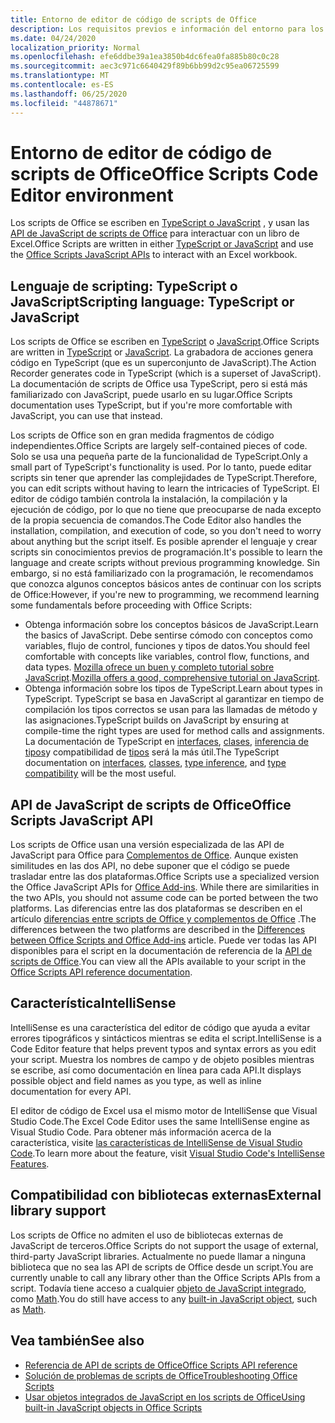 ```yaml
---
title: Entorno de editor de código de scripts de Office
description: Los requisitos previos e información del entorno para los scripts de Office en Excel en la Web.
ms.date: 04/24/2020
localization_priority: Normal
ms.openlocfilehash: efe6ddbe39a1ea3850b4dc6fea0fa885b80c0c28
ms.sourcegitcommit: aec3c971c6640429f89b6bb99d2c95ea06725599
ms.translationtype: MT
ms.contentlocale: es-ES
ms.lasthandoff: 06/25/2020
ms.locfileid: "44878671"
---
```

# <a name="office-scripts-code-editor-environment"></a><span data-ttu-id="55f60-103">Entorno de editor de código de scripts de Office</span><span class="sxs-lookup"><span data-stu-id="55f60-103">Office Scripts Code Editor environment</span></span>

<span data-ttu-id="55f60-104">Los scripts de Office se escriben en [TypeScript o JavaScript](#scripting-language-typescript-or-javascript) , y usan las [API de JavaScript de scripts de Office](#office-scripts-javascript-api) para interactuar con un libro de Excel.</span><span class="sxs-lookup"><span data-stu-id="55f60-104">Office Scripts are written in either [TypeScript or JavaScript](#scripting-language-typescript-or-javascript) and use the [Office Scripts JavaScript APIs](#office-scripts-javascript-api) to interact with an Excel workbook.</span></span>

## <a name="scripting-language-typescript-or-javascript"></a><span data-ttu-id="55f60-105">Lenguaje de scripting: TypeScript o JavaScript</span><span class="sxs-lookup"><span data-stu-id="55f60-105">Scripting language: TypeScript or JavaScript</span></span>

<span data-ttu-id="55f60-106">Los scripts de Office se escriben en [TypeScript](https://www.typescriptlang.org/docs/home.html) o [JavaScript](https://developer.mozilla.org/docs/Web/JavaScript).</span><span class="sxs-lookup"><span data-stu-id="55f60-106">Office Scripts are written in [TypeScript](https://www.typescriptlang.org/docs/home.html) or [JavaScript](https://developer.mozilla.org/docs/Web/JavaScript).</span></span> <span data-ttu-id="55f60-107">La grabadora de acciones genera código en TypeScript (que es un superconjunto de JavaScript).</span><span class="sxs-lookup"><span data-stu-id="55f60-107">The Action Recorder generates code in TypeScript (which is a superset of JavaScript).</span></span> <span data-ttu-id="55f60-108">La documentación de scripts de Office usa TypeScript, pero si está más familiarizado con JavaScript, puede usarlo en su lugar.</span><span class="sxs-lookup"><span data-stu-id="55f60-108">Office Scripts documentation uses TypeScript, but if you're more comfortable with JavaScript, you can use that instead.</span></span>

<span data-ttu-id="55f60-109">Los scripts de Office son en gran medida fragmentos de código independientes.</span><span class="sxs-lookup"><span data-stu-id="55f60-109">Office Scripts are largely self-contained pieces of code.</span></span> <span data-ttu-id="55f60-110">Solo se usa una pequeña parte de la funcionalidad de TypeScript.</span><span class="sxs-lookup"><span data-stu-id="55f60-110">Only a small part of TypeScript's functionality is used.</span></span> <span data-ttu-id="55f60-111">Por lo tanto, puede editar scripts sin tener que aprender las complejidades de TypeScript.</span><span class="sxs-lookup"><span data-stu-id="55f60-111">Therefore, you can edit scripts without having to learn the intricacies of TypeScript.</span></span> <span data-ttu-id="55f60-112">El editor de código también controla la instalación, la compilación y la ejecución de código, por lo que no tiene que preocuparse de nada excepto de la propia secuencia de comandos.</span><span class="sxs-lookup"><span data-stu-id="55f60-112">The Code Editor also handles the installation, compilation, and execution of code, so you don't need to worry about anything but the script itself.</span></span> <span data-ttu-id="55f60-113">Es posible aprender el lenguaje y crear scripts sin conocimientos previos de programación.</span><span class="sxs-lookup"><span data-stu-id="55f60-113">It's possible to learn the language and create scripts without previous programming knowledge.</span></span> <span data-ttu-id="55f60-114">Sin embargo, si no está familiarizado con la programación, le recomendamos que conozca algunos conceptos básicos antes de continuar con los scripts de Office:</span><span class="sxs-lookup"><span data-stu-id="55f60-114">However, if you're new to programming, we recommend learning some fundamentals before proceeding with Office Scripts:</span></span>

- <span data-ttu-id="55f60-115">Obtenga información sobre los conceptos básicos de JavaScript.</span><span class="sxs-lookup"><span data-stu-id="55f60-115">Learn the basics of JavaScript.</span></span> <span data-ttu-id="55f60-116">Debe sentirse cómodo con conceptos como variables, flujo de control, funciones y tipos de datos.</span><span class="sxs-lookup"><span data-stu-id="55f60-116">You should feel comfortable with concepts like variables, control flow, functions, and data types.</span></span> <span data-ttu-id="55f60-117">[Mozilla ofrece un buen y completo tutorial sobre JavaScript](https://developer.mozilla.org/docs/Web/JavaScript/Guide/Introduction).</span><span class="sxs-lookup"><span data-stu-id="55f60-117">[Mozilla offers a good, comprehensive tutorial on JavaScript](https://developer.mozilla.org/docs/Web/JavaScript/Guide/Introduction).</span></span>
- <span data-ttu-id="55f60-118">Obtenga información sobre los tipos de TypeScript.</span><span class="sxs-lookup"><span data-stu-id="55f60-118">Learn about types in TypeScript.</span></span> <span data-ttu-id="55f60-119">TypeScript se basa en JavaScript al garantizar en tiempo de compilación los tipos correctos se usan para las llamadas de método y las asignaciones.</span><span class="sxs-lookup"><span data-stu-id="55f60-119">TypeScript builds on JavaScript by ensuring at compile-time the right types are used for method calls and assignments.</span></span> <span data-ttu-id="55f60-120">La documentación de TypeScript en [interfaces](https://www.typescriptlang.org/docs/handbook/interfaces.html), [clases](https://www.typescriptlang.org/docs/handbook/classes.html), [inferencia de tipos](https://www.typescriptlang.org/docs/handbook/type-inference.html)y compatibilidad de [tipos](https://www.typescriptlang.org/docs/handbook/type-compatibility.html) será la más útil.</span><span class="sxs-lookup"><span data-stu-id="55f60-120">The TypeScript documentation on [interfaces](https://www.typescriptlang.org/docs/handbook/interfaces.html), [classes](https://www.typescriptlang.org/docs/handbook/classes.html), [type inference](https://www.typescriptlang.org/docs/handbook/type-inference.html), and [type compatibility](https://www.typescriptlang.org/docs/handbook/type-compatibility.html) will be the most useful.</span></span>

## <a name="office-scripts-javascript-api"></a><span data-ttu-id="55f60-121">API de JavaScript de scripts de Office</span><span class="sxs-lookup"><span data-stu-id="55f60-121">Office Scripts JavaScript API</span></span>

<span data-ttu-id="55f60-122">Los scripts de Office usan una versión especializada de las API de JavaScript para Office para [Complementos de Office](/office/dev/add-ins/overview/index). Aunque existen similitudes en las dos API, no debe suponer que el código se puede trasladar entre las dos plataformas.</span><span class="sxs-lookup"><span data-stu-id="55f60-122">Office Scripts use a specialized version the Office JavaScript APIs for [Office Add-ins](/office/dev/add-ins/overview/index). While there are similarities in the two APIs, you should not assume code can be ported between the two platforms.</span></span> <span data-ttu-id="55f60-123">Las diferencias entre las dos plataformas se describen en el artículo [diferencias entre scripts de Office y complementos de Office](../resources/add-ins-differences.md#apis) .</span><span class="sxs-lookup"><span data-stu-id="55f60-123">The differences between the two platforms are described in the [Differences between Office Scripts and Office Add-ins](../resources/add-ins-differences.md#apis) article.</span></span> <span data-ttu-id="55f60-124">Puede ver todas las API disponibles para el script en la documentación de referencia de la [API de scripts de Office](/javascript/api/office-scripts/overview).</span><span class="sxs-lookup"><span data-stu-id="55f60-124">You can view all the APIs available to your script in the [Office Scripts API reference documentation](/javascript/api/office-scripts/overview).</span></span>

## <a name="intellisense"></a><span data-ttu-id="55f60-125">Característica</span><span class="sxs-lookup"><span data-stu-id="55f60-125">IntelliSense</span></span>

<span data-ttu-id="55f60-126">IntelliSense es una característica del editor de código que ayuda a evitar errores tipográficos y sintácticos mientras se edita el script.</span><span class="sxs-lookup"><span data-stu-id="55f60-126">IntelliSense is a Code Editor feature that helps prevent typos and syntax errors as you edit your script.</span></span> <span data-ttu-id="55f60-127">Muestra los nombres de campo y de objeto posibles mientras se escribe, así como documentación en línea para cada API.</span><span class="sxs-lookup"><span data-stu-id="55f60-127">It displays possible object and field names as you type, as well as inline documentation for every API.</span></span>

<span data-ttu-id="55f60-128">El editor de código de Excel usa el mismo motor de IntelliSense que Visual Studio Code.</span><span class="sxs-lookup"><span data-stu-id="55f60-128">The Excel Code Editor uses the same IntelliSense engine as Visual Studio Code.</span></span> <span data-ttu-id="55f60-129">Para obtener más información acerca de la característica, visite [las características de IntelliSense de Visual Studio Code](https://code.visualstudio.com/docs/editor/intellisense#_intellisense-features).</span><span class="sxs-lookup"><span data-stu-id="55f60-129">To learn more about the feature, visit [Visual Studio Code's IntelliSense Features](https://code.visualstudio.com/docs/editor/intellisense#_intellisense-features).</span></span>

## <a name="external-library-support"></a><span data-ttu-id="55f60-130">Compatibilidad con bibliotecas externas</span><span class="sxs-lookup"><span data-stu-id="55f60-130">External library support</span></span>

<span data-ttu-id="55f60-131">Los scripts de Office no admiten el uso de bibliotecas externas de JavaScript de terceros.</span><span class="sxs-lookup"><span data-stu-id="55f60-131">Office Scripts do not support the usage of external, third-party JavaScript libraries.</span></span> <span data-ttu-id="55f60-132">Actualmente no puede llamar a ninguna biblioteca que no sea las API de scripts de Office desde un script.</span><span class="sxs-lookup"><span data-stu-id="55f60-132">You are currently unable to call any library other than the Office Scripts APIs from a script.</span></span> <span data-ttu-id="55f60-133">Todavía tiene acceso a cualquier [objeto de JavaScript integrado](../develop/javascript-objects.md), como [Math](https://developer.mozilla.org/docs/Web/JavaScript/Reference/Global_Objects/Math).</span><span class="sxs-lookup"><span data-stu-id="55f60-133">You do still have access to any [built-in JavaScript object](../develop/javascript-objects.md), such as [Math](https://developer.mozilla.org/docs/Web/JavaScript/Reference/Global_Objects/Math).</span></span>

## <a name="see-also"></a><span data-ttu-id="55f60-134">Vea también</span><span class="sxs-lookup"><span data-stu-id="55f60-134">See also</span></span>

- [<span data-ttu-id="55f60-135">Referencia de API de scripts de Office</span><span class="sxs-lookup"><span data-stu-id="55f60-135">Office Scripts API reference</span></span>](/javascript/api/office-scripts/overview)
- [<span data-ttu-id="55f60-136">Solución de problemas de scripts de Office</span><span class="sxs-lookup"><span data-stu-id="55f60-136">Troubleshooting Office Scripts</span></span>](../testing/troubleshooting.md)
- [<span data-ttu-id="55f60-137">Usar objetos integrados de JavaScript en los scripts de Office</span><span class="sxs-lookup"><span data-stu-id="55f60-137">Using built-in JavaScript objects in Office Scripts</span></span>](../develop/javascript-objects.md)
